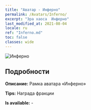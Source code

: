 ```yaml
---
title: "Аватар - Инферно"
permalink: /Avatars/Inferno/
excerpt: "Эра хаоса  Инферно"
last_modified_at: 2021-08-04
locale: ru
ref: "Inferno.md"
toc: false
classes: wide
---
```

 ![Инферно](/images/a/avatarFrame_3.png)

## Подробности

 **Описание:** Рамка аватара «Инферно» 

 **Tips:** Награда фракции 

 **Is available:**  - 


